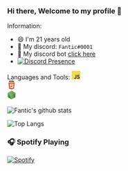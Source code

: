 ### Hi there, Welcome to my profile 👋

Information:

- 😄 I'm 21 years old
- 📨 My discord: `Fantic#0001`
- 🤖 My discord bot [click here](https://top.gg/bot/744293924625055796) 
- [![Discord Presence](https://lanyard-profile-readme.vercel.app/api/610741843432570890)](https://discord.com/users/610741843432570890)

Languages and Tools:
<code><a target="_blank" rel="noopener noreferrer" href="https://raw.githubusercontent.com/github/explore/80688e429a7d4ef2fca1e82350fe8e3517d3494d/topics/javascript/javascript.png"><img height="20" src="https://raw.githubusercontent.com/github/explore/80688e429a7d4ef2fca1e82350fe8e3517d3494d/topics/javascript/javascript.png" style="max-width:100%;"></a>
</code>
<code><a target="_blank" rel="noopener noreferrer" href="https://raw.githubusercontent.com/github/explore/80688e429a7d4ef2fca1e82350fe8e3517d3494d/topics/html/html.png"><img height="20" src="https://raw.githubusercontent.com/github/explore/80688e429a7d4ef2fca1e82350fe8e3517d3494d/topics/html/html.png" style="max-width:100%;"></a>
</code>
<code><a target="_blank" rel="noopener noreferrer" href="https://raw.githubusercontent.com/github/explore/80688e429a7d4ef2fca1e82350fe8e3517d3494d/topics/nodejs/nodejs.png"><img height="20" src="https://raw.githubusercontent.com/github/explore/80688e429a7d4ef2fca1e82350fe8e3517d3494d/topics/nodejs/nodejs.png" style="max-width:100%;"></a>
</code>

![Fantic's github stats](https://github-readme-stats.vercel.app/api?username=fanticwastaken&show_icons=true&theme=tokyonight)

![Top Langs](https://github-readme-stats.vercel.app/api/top-langs/?username=xliel&layout=compact&theme=tokyonight)

### 🎧 Spotify Playing 

[![Spotify](https://novatorem.bgstatic.vercel.app/api/spotify)](https://open.spotify.com/track/5bKyb7dKATCIDw3zHiUQon?si=389a6b8f760c42a1)
